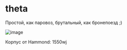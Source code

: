 # theta
Простой, как паровоз, брутальный, как бронепоезд ;)

![image](https://repository-images.githubusercontent.com/224591076/06e60180-2580-11ea-8aac-c538e22bf97d)

Корпус от Hammond:
1550wj
